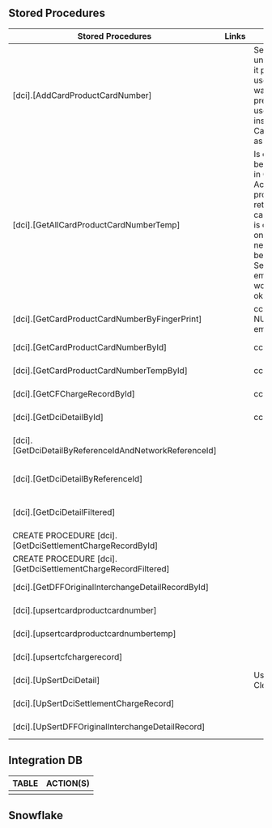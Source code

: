 
## Stored Procedures

| Stored Procedures                                             | Links | Notes                                                                                                                                                            | Action(s)        | Issue                   |
| ------------------------------------------------------------- | ----- | ---------------------------------------------------------------------------------------------------------------------------------------------------------------- | ---------------- | ----------------------- |
| [dci].[AddCardProductCardNumber]                              |       | Seems unused. Was it previously used? If it was previously used, was it inserting CardNumber as plain text.                                                      | Delete this      | Plain text              |
| [dci].[GetAllCardProductCardNumberTemp]                       |       | Is currently being used in Clearing Acquired project. The returned card number is operated on, so it needs to not be NULL. Seems like empty string would be okay | Return blank PAN | 3DES decryption         |
| [dci].[GetCardProductCardNumberByFingerPrint]                 |       | cca project, NULL or empty string                                                                                                                                | Return blank PAN | 3DES decryption         |
| [dci].[GetCardProductCardNumberById]                          |       | cca project                                                                                                                                                      |                  | 3DES decryption         |
| [dci].[GetCardProductCardNumberTempById]                      |       | cca project                                                                                                                                                      |                  | 3DES decryption         |
| [dci].[GetCFChargeRecordById]                                 |       | cca project                                                                                                                                                      |                  | 3DES decryption         |
| [dci].[GetDciDetailById]                                      |       | cca project                                                                                                                                                      |                  | 3DES decryption         |
| [dci].[GetDciDetailByReferenceIdAndNetworkReferenceId]        |       |                                                                                                                                                                  |                  | Reads both card numbers |
| [dci].[GetDciDetailByReferenceId]<br>                         |       |                                                                                                                                                                  |                  | Reads both card numbers |
| [dci].[GetDciDetailFiltered]                                  |       |                                                                                                                                                                  |                  | Reads both card numbers |
| CREATE PROCEDURE [dci].[GetDciSettlementChargeRecordById]     |       |                                                                                                                                                                  |                  | 3DES decryption         |
| CREATE PROCEDURE [dci].[GetDciSettlementChargeRecordFiltered] |       |                                                                                                                                                                  |                  | 3DES decryption         |
| [dci].[GetDFFOriginalInterchangeDetailRecordById]             |       |                                                                                                                                                                  |                  | 3DES encryption         |
| [dci].[upsertcardproductcardnumber]                           |       |                                                                                                                                                                  |                  | 3DES encryption         |
| [dci].[upsertcardproductcardnumbertemp]                       |       |                                                                                                                                                                  |                  | 3DES encryption         |
| [dci].[upsertcfchargerecord]                                  |       |                                                                                                                                                                  |                  | 3DES encryption         |
| [dci].[UpSertDciDetail]                                       |       | Used in DCI Clearing                                                                                                                                             |                  | 3DES encryption         |
| [dci].[UpSertDciSettlementChargeRecord]                       |       |                                                                                                                                                                  |                  | 3DES encryption         |
| [dci].[UpSertDFFOriginalInterchangeDetailRecord]              |       |                                                                                                                                                                  |                  | 3DES encryption         |


## Integration DB


| TABLE | ACTION(S) |
| ----- | --------- |
|       |           |


## Snowflake

